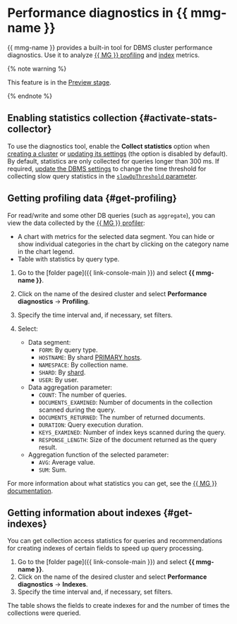 # Performance diagnostics in {{ mmg-name }}

{{ mmg-name }} provides a built-in tool for DBMS cluster performance diagnostics. Use it to analyze [{{ MG }} profiling](#get-profiling) and [index](#get-indexes) metrics.

{% note warning %}


This feature is in the [Preview stage](../../overview/concepts/launch-stages.md).


{% endnote %}

## Enabling statistics collection {#activate-stats-collector}

To use the diagnostics tool, enable the **Collect statistics** option when [creating a cluster](cluster-create.md) or [updating its settings](update.md#change-additional-settings) (the option is disabled by default). By default, statistics are only collected for queries longer than 300 ms. If required, [update the DBMS settings](update.md#change-mongod-config) to change the time threshold for collecting slow query statistics in the [`slowOpThreshold` parameter](../concepts/settings-list.md#setting-slow-op-threshold).

## Getting profiling data {#get-profiling}

For read/write and some other DB queries (such as `aggregate`), you can view the data collected by the [{{ MG }} profiler](tools.md#explore-profiler):

- A chart with metrics for the selected data segment. You can hide or show individual categories in the chart by clicking on the category name in the chart legend.
- Table with statistics by query type.

1. Go to the [folder page]({{ link-console-main }}) and select **{{ mmg-name }}**.
1. Click on the name of the desired cluster and select **Performance diagnostics** → **Profiling**.
1. Specify the time interval and, if necessary, set filters.
1. Select:

   * Data segment:
      * `FORM`: By query type.
      * `HOSTNAME`: By shard [PRIMARY hosts](../concepts/replication.md).
      * `NAMESPACE`: By collection name.
      * `SHARD`: By [shard](../concepts/sharding.md).
      * `USER`: By user.
   * Data aggregation parameter:
      * `COUNT`: The number of queries.
      * `DOCUMENTS_EXAMINED`: Number of documents in the collection scanned during the query.
      * `DOCUMENTS_RETURNED`: The number of returned documents.
      * `DURATION`: Query execution duration.
      * `KEYS_EXAMINED`: Number of index keys scanned during the query.
      * `RESPONSE_LENGTH`: Size of the document returned as the query result.
   * Aggregation function of the selected parameter:
      * `AVG`: Average value.
      * `SUM`: Sum.

For more information about what statistics you can get, see the [{{ MG }} documentation](https://docs.mongodb.com/manual/reference/database-profiler/#output-reference).

## Getting information about indexes {#get-indexes}

You can get collection access statistics for queries and recommendations for creating indexes of certain fields to speed up query processing.

1. Go to the [folder page]({{ link-console-main }}) and select **{{ mmg-name }}**.
1. Click on the name of the desired cluster and select **Performance diagnostics** → **Indexes**.
1. Specify the time interval and, if necessary, set filters.

The table shows the fields to create indexes for and the number of times the collections were queried.
